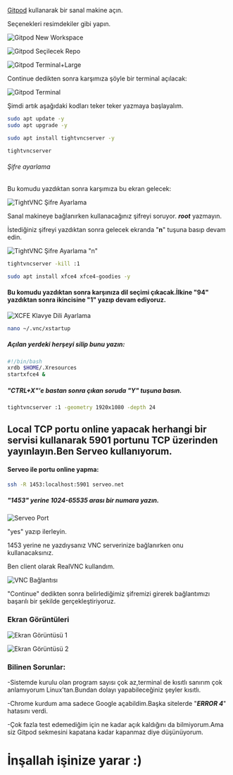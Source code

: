 [Gitpod](https://gitpod.io) kullanarak bir sanal makine açın.

Seçenekleri resimdekiler gibi yapın.

![Gitpod New Workspace](https://raw.githubusercontent.com/cjamaturk/XFCE4-VDS/main/gitpodnw.png)

![Gitpod Seçilecek Repo](https://raw.githubusercontent.com/cjamaturk/XFCE4-VDS/main/gitpodrepo.png)

![Gitpod Terminal+Large](https://raw.githubusercontent.com/cjamaturk/XFCE4-VDS/main/gitpod.png)

Continue dedikten sonra karşımıza şöyle bir terminal açılacak:

![Gitpod Terminal](https://raw.githubusercontent.com/cjamaturk/XFCE4-VDS/main/gitpodterminal.png)

Şimdi artık aşağıdaki kodları teker teker yazmaya başlayalım.

```bash
sudo apt update -y
sudo apt upgrade -y
```

```bash
sudo apt install tightvncserver -y
```

```bash
tightvncserver
```

###### Şifre ayarlama

Bu komudu yazdıktan sonra karşımıza bu ekran gelecek:

![TightVNC Şifre Ayarlama](https://raw.githubusercontent.com/cjamaturk/XFCE4-VDS/main/tvnc1.png)

Sanal makineye bağlanırken kullanacağınız şifreyi soruyor. ***root*** yazmayın.

İstediğiniz şifreyi yazdıktan sonra gelecek ekranda "**n**" tuşuna basıp devam edin.

![TightVNC Şifre Ayarlama "n"](https://raw.githubusercontent.com/cjamaturk/XFCE4-VDS/main/tvnc2.png)


```bash
tightvncserver -kill :1
```

```bash
sudo apt install xfce4 xfce4-goodies -y
```

#### Bu komudu yazdıktan sonra karşınıza dil seçimi çıkacak.İlkine "94" yazdıktan sonra ikincisine "1" yazıp devam ediyoruz.

![XCFE Klavye Dili Ayarlama](https://raw.githubusercontent.com/cjamaturk/XFCE4-VDS/main/xcfeklavye.png)

```bash
nano ~/.vnc/xstartup
```

##### Açılan yerdeki herşeyi silip bunu yazın:

```bash
#!/bin/bash
xrdb $HOME/.Xresources
startxfce4 &
```

##### "CTRL+X"'e bastan sonra çıkan soruda "Y" tuşuna basın.

```bash
tightvncserver :1 -geometry 1920x1080 -depth 24
```

## Local TCP portu online yapacak herhangi bir servisi kullanarak 5901 portunu TCP üzerinden yayınlayın.Ben Serveo kullanıyorum.

#### Serveo ile portu online yapma:

```bash
ssh -R 1453:localhost:5901 serveo.net
```

##### "1453" yerine 1024-65535 arası bir numara yazın.

![Serveo Port](https://raw.githubusercontent.com/cjamaturk/XFCE4-VDS/main/serveo2.png)

"yes" yazıp ilerleyin.

1453 yerine ne yazdıysanız VNC serverinize bağlanırken onu kullanacaksınız.

Ben client olarak RealVNC kullandım.

![VNC Bağlantısı](https://raw.githubusercontent.com/cjamaturk/XFCE4-VDS/main/vnclient.png)

"Continue" dedikten sonra belirlediğimiz şifremizi girerek bağlantımızı başarılı bir şekilde gerçekleştiriyoruz.

### Ekran Görüntüleri

![Ekran Görüntüsü 1](https://raw.githubusercontent.com/cjamaturk/XFCE4-VDS/main/ss1.png)

![Ekran Görüntüsü 2](https://raw.githubusercontent.com/cjamaturk/XFCE4-VDS/main/ss2.png)

### Bilinen Sorunlar:

-Sistemde kurulu olan program sayısı çok az,terminal de kısıtlı sanırım çok anlamıyorum Linux'tan.Bundan dolayı yapabileceğiniz şeyler kısıtlı.

-Chrome kurdum ama sadece Google açabildim.Başka sitelerde "***ERROR 4***" hatasını verdi.

-Çok fazla test edemediğim için ne kadar açık kaldığını da bilmiyorum.Ama siz Gitpod sekmesini kapatana kadar kapanmaz diye düşünüyorum.

# İnşallah işinize yarar :)
